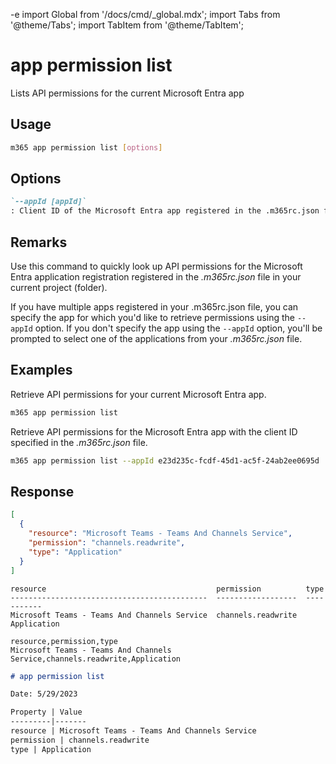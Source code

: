 -e <!-- DISCLAIMER: All secrets, passwords, and sensitive values in this document are examples only and not real credentials. -->
import Global from '/docs/cmd/_global.mdx';
import Tabs from '@theme/Tabs';
import TabItem from '@theme/TabItem';

# app permission list

Lists API permissions for the current Microsoft Entra app

## Usage

```sh
m365 app permission list [options]
```

## Options

```md definition-list
`--appId [appId]`
: Client ID of the Microsoft Entra app registered in the .m365rc.json file to retrieve API permissions for.
```

<Global />

## Remarks

Use this command to quickly look up API permissions for the Microsoft Entra application registration registered in the _.m365rc.json_ file in your current project (folder).

If you have multiple apps registered in your .m365rc.json file, you can specify the app for which you'd like to retrieve permissions using the `--appId` option. If you don't specify the app using the `--appId` option, you'll be prompted to select one of the applications from your _.m365rc.json_ file.

## Examples

Retrieve API permissions for your current Microsoft Entra app.

```sh
m365 app permission list
```

Retrieve API permissions for the Microsoft Entra app with the client ID specified in the _.m365rc.json_ file.

```sh
m365 app permission list --appId e23d235c-fcdf-45d1-ac5f-24ab2ee0695d
```

## Response

<Tabs>
  <TabItem value="JSON">

  ```json
  [
    {
      "resource": "Microsoft Teams - Teams And Channels Service",
      "permission": "channels.readwrite",
      "type": "Application"
    }
  ]
  ```

  </TabItem>
  <TabItem value="Text">

  ```text
  resource                                      permission          type
  --------------------------------------------  ------------------  -----------
  Microsoft Teams - Teams And Channels Service  channels.readwrite  Application
  ```

  </TabItem>
  <TabItem value="CSV">

  ```csv
  resource,permission,type
  Microsoft Teams - Teams And Channels Service,channels.readwrite,Application
  ```

  </TabItem>
  <TabItem value="Markdown">

  ```md
  # app permission list

  Date: 5/29/2023

  Property | Value
  ---------|-------
  resource | Microsoft Teams - Teams And Channels Service
  permission | channels.readwrite
  type | Application
  ```

  </TabItem>
</Tabs>
